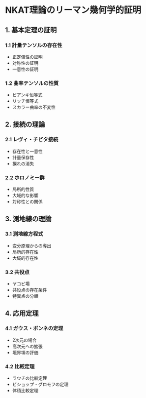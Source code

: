 # NKAT理論のリーマン幾何学的証明

## 1. 基本定理の証明
### 1.1 計量テンソルの存在性
- 正定値性の証明
- 対称性の証明
- 一意性の証明

### 1.2 曲率テンソルの性質
- ビアンキ恒等式
- リッチ恒等式
- スカラー曲率の不変性

## 2. 接続の理論
### 2.1 レヴィ・チビタ接続
- 存在性と一意性
- 計量保存性
- 捩れの消失

### 2.2 ホロノミー群
- 局所的性質
- 大域的な影響
- 対称性との関係

## 3. 測地線の理論
### 3.1 測地線方程式
- 変分原理からの導出
- 局所的存在性
- 大域的存在性

### 3.2 共役点
- ヤコビ場
- 共役点の存在条件
- 特異点の分類

## 4. 応用定理
### 4.1 ガウス・ボンネの定理
- 2次元の場合
- 高次元への拡張
- 境界項の評価

### 4.2 比較定理
- ラウチの比較定理
- ビショップ・グロモフの定理
- 体積比較定理 